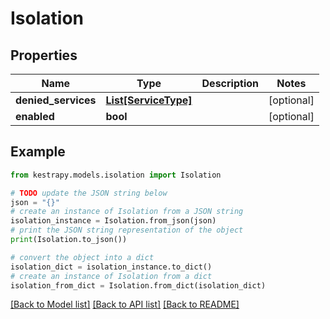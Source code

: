 # Isolation


## Properties

Name | Type | Description | Notes
------------ | ------------- | ------------- | -------------
**denied_services** | [**List[ServiceType]**](ServiceType.md) |  | [optional] 
**enabled** | **bool** |  | [optional] 

## Example

```python
from kestrapy.models.isolation import Isolation

# TODO update the JSON string below
json = "{}"
# create an instance of Isolation from a JSON string
isolation_instance = Isolation.from_json(json)
# print the JSON string representation of the object
print(Isolation.to_json())

# convert the object into a dict
isolation_dict = isolation_instance.to_dict()
# create an instance of Isolation from a dict
isolation_from_dict = Isolation.from_dict(isolation_dict)
```
[[Back to Model list]](../README.md#documentation-for-models) [[Back to API list]](../README.md#documentation-for-api-endpoints) [[Back to README]](../README.md)


